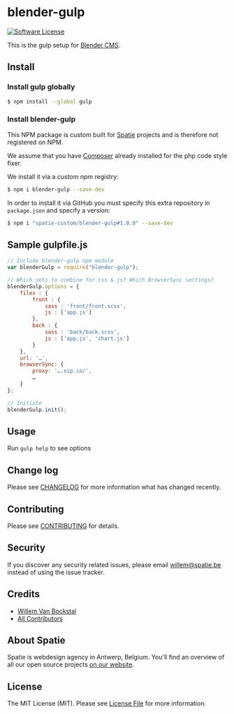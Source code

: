 # blender-gulp

[![Software License](https://img.shields.io/badge/license-MIT-brightgreen.svg?style=flat-square)](LICENSE.md)

This is the gulp setup for [Blender CMS](https://github.com/spatie-custom/blender).

## Install
### Install gulp globally

``` bash
$ npm install --global gulp
```

### Install blender-gulp

This NPM package is custom built for [Spatie](https://spatie.be) projects and is therefore not registered on NPM.

We assume that you have [Composer](https://getcomposer.org) already installed for the php code style fixer.

We install it via a *custom npm* registry:
``` bash
$ npm i blender-gulp --save-dev
```

In order to install it via GitHub you must specify this extra repository in `package.json` and specify a version:

``` bash
$ npm i "spatie-custom/blender-gulp#1.0.0" --save-dev
```

## Sample gulpfile.js

``` js
// Include blender-gulp npm module
var blenderGulp = require("blender-gulp");

// Which sets to combine for css & js? Which BrowserSync settings?
blenderGulp.options = {
    files : {
        front : {
            sass : 'front/front.scss',
            js : ['app.js']
        },
        back : {
            sass : 'back/back.scss',
            js : ['app.js', 'chart.js']
        }
    },
    url: '…',
    browserSync: {
        proxy: '….xip.io/',
        …
    }
};

// Initiate
blenderGulp.init();

```

## Usage

Run `gulp help` to see options

## Change log

Please see [CHANGELOG](CHANGELOG.md) for more information what has changed recently.

## Contributing

Please see [CONTRIBUTING](CONTRIBUTING.md) for details.

## Security

If you discover any security related issues, please email willem@spatie.be instead of using the issue tracker.

## Credits

- [Willem Van Bockstal](https://github.com/willemvb)
- [All Contributors](../../contributors)

## About Spatie

Spatie is webdesign agency in Antwerp, Belgium. You'll find an overview of all our open source projects [on our website](https://spatie.be/opensource).

## License

The MIT License (MIT). Please see [License File](LICENSE.md) for more information.
